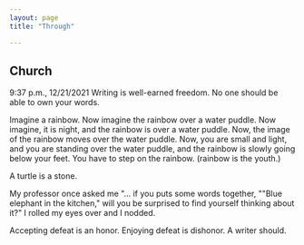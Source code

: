 ```yaml
---
layout: page
title: "Through"

---
```


## Church

9:37 p.m., 12/21/2021
Writing is well-earned freedom. No one should be able to own your words.

Imagine a rainbow. Now imagine the rainbow over a water puddle. Now imagine, it is night, and the rainbow is over a water puddle. Now, the image of the rainbow moves
over the water puddle. Now, you are small and light, and you are standing over the water puddle, and the rainbow is slowly going below your feet. You have to step on the rainbow.
(rainbow is the youth.)

A turtle is a stone.

My professor once asked me "... if you puts some words together, ""Blue elephant in the kitchen," will you be surprised to find yourself thinking about it?" I rolled my eyes over 
and I nodded. 

Accepting defeat is an honor. Enjoying defeat is dishonor. A writer should. 
